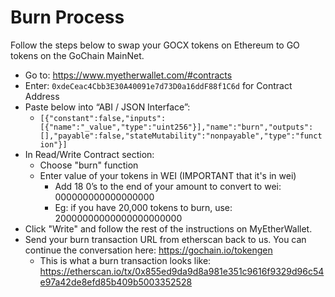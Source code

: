 # Burn Process

Follow the steps below to swap your GOCX tokens on Ethereum to GO tokens on the GoChain MainNet.

* Go to: https://www.myetherwallet.com/#contracts
* Enter: `0xdeCeac4Cbb3E30A40091e7d73D0a16ddF88f1C6d` for Contract Address
* Paste below into “ABI / JSON Interface”:
  * `[{"constant":false,"inputs":[{"name":"_value","type":"uint256"}],"name":"burn","outputs":[],"payable":false,"stateMutability":"nonpayable","type":"function"}]`
* In Read/Write Contract section:
  * Choose "burn" function
  * Enter value of your tokens in WEI (IMPORTANT that it's in wei)
    * Add 18 0’s to the end of your amount to convert to wei: 000000000000000000
    * Eg: if you have 20,000 tokens to burn, use: 20000000000000000000000
* Click "Write" and follow the rest of the instructions on MyEtherWallet.
* Send your burn transaction URL from etherscan back to us. You can continue the conversation here: https://gochain.io/tokengen
  * This is what a burn transaction looks like: https://etherscan.io/tx/0x855ed9da9d8a981e351c9616f9329d96c54e97a42de8efd85b409b5003352528

